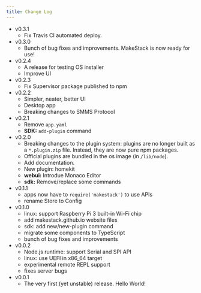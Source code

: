 ```yaml
---
title: Change Log
---
```


- v0.3.1
  - Fix Travis CI automated deploy.
- v0.3.0
  - Bunch of bug fixes and improvements. MakeStack is now ready for use!
- v0.2.4
  - A release for testing OS installer
  - Improve UI
- v0.2.3
  - Fix Supervisor package published to npm
- v0.2.2
  - Simpler, neater, better UI
  - Desktop app
  - Breaking changes to SMMS Protocol
- v0.2.1
  - Remove `app.yaml`
  - **SDK:** `add-plugin` command
- v0.2.0
  - Breaking changes to the plugin system: plugins are no longer built as a
    `*.plugin.zip` file. Instead, they are now pure npm packages.
  - Official plugins are bundled in the os image (in `/lib/node`).
  - Add documentation.
  - New plugin: homekit
  - **webui:** Introdue Monaco Editor
  - **sdk:** Remove/replace some commands
- v0.1.1
  - apps now have to `require('makestack')` to use APIs
  - rename Store to Config
- v0.1.0
  - linux: support Raspberry Pi 3 built-in Wi-Fi chip
  - add makestack.github.io website files
  - sdk: add new/new-plugin command
  - migrate some components to TypeScript
  - bunch of bug fixes and improvements
- v0.0.2
  - Node.js runtime: support Serial and SPI API
  - linux: use UEFI in x86_64 target
  - experimental remote REPL support
  - fixes server bugs
- v0.0.1
  - The very first (yet unstable) release. Hello World!

